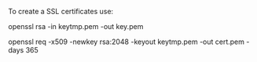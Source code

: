 To create a SSL certificates use: 

openssl rsa -in keytmp.pem -out key.pem

openssl req -x509 -newkey rsa:2048 -keyout keytmp.pem -out cert.pem -days 365